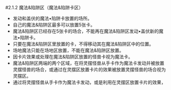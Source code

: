 #2.1.2        魔法&陷阱区（魔法&陷阱卡区）
* 发动和盖伏的魔法•陷阱卡放置的场所。
* 自己的魔法&陷阱区最多可以放置5张卡。
* 魔法&陷阱区已经存在5张卡的场合，不能再在魔法&陷阱区发动•盖伏新的魔法•陷阱卡。
* 只要在魔法&陷阱区里放置的卡，不得移动其在魔法&陷阱区中的位置。
* 场地魔法只能在场地区放置，不能在魔法&陷阱区放置。
* 因卡片效果或处理在魔法&陷阱区放置的怪兽卡视为魔法卡。
* 魔法&陷阱区两端的两个区域，在将灵摆怪兽从手卡作为魔法卡发动并被放置灵摆怪兽的场合，或通过在灵摆区放置卡片的效果被放置灵摆怪兽的场合视为灵摆区。
* 通过将灵摆怪兽从手卡作为魔法卡发动，或是利用在灵摆区放置卡片的效果，
